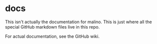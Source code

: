 # docs

This isn't actually the documentation for malino. This is just where all the special GitHub markdown files live in this repo.

For actual documentation, see the GitHub wiki.